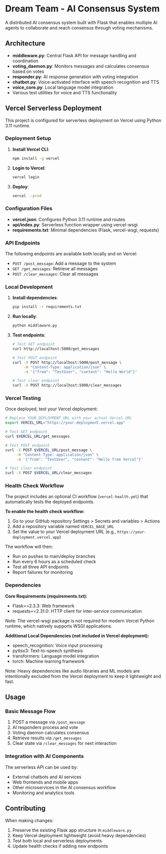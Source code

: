 # Dream Team - AI Consensus System

A distributed AI consensus system built with Flask that enables multiple AI agents to collaborate and reach consensus through voting mechanisms.

## Architecture

- **middleware.py**: Central Flask API for message handling and coordination
- **voting_daemon.py**: Monitors messages and calculates consensus based on votes  
- **responder.py**: AI response generation with voting integration
- **chatbot.py**: Voice-activated interface with speech recognition and TTS
- **voice_core.py**: Local language model integration
- Various test utilities for voice and TTS functionality

## Vercel Serverless Deployment

This project is configured for serverless deployment on Vercel using Python 3.11 runtime.

### Deployment Setup

1. **Install Vercel CLI**:
   ```bash
   npm install -g vercel
   ```

2. **Login to Vercel**:
   ```bash
   vercel login
   ```

3. **Deploy**:
   ```bash
   vercel --prod
   ```

### Configuration Files

- **vercel.json**: Configures Python 3.11 runtime and routes
- **api/index.py**: Serverless function wrapper using vercel-wsgi
- **requirements.txt**: Minimal dependencies (Flask, vercel-wsgi, requests)

### API Endpoints

The following endpoints are available both locally and on Vercel:

- `POST /post_message`: Add a message to the system
- `GET /get_messages`: Retrieve all messages
- `POST /clear_messages`: Clear all messages

### Local Development

1. **Install dependencies**:
   ```bash
   pip install -r requirements.txt
   ```

2. **Run locally**:
   ```bash
   python middleware.py
   ```

3. **Test endpoints**:
   ```bash
   # Test GET endpoint
   curl http://localhost:5000/get_messages
   
   # Test POST endpoint
   curl -X POST http://localhost:5000/post_message \
        -H "Content-Type: application/json" \
        -d '{"from": "TestUser", "content": "Hello World"}'
   
   # Test clear endpoint
   curl -X POST http://localhost:5000/clear_messages
   ```

### Vercel Testing

Once deployed, test your Vercel deployment:

```bash
# Replace YOUR_DEPLOYMENT_URL with your actual Vercel URL
export VERCEL_URL="https://your-deployment.vercel.app"

# Test GET endpoint
curl $VERCEL_URL/get_messages

# Test POST endpoint  
curl -X POST $VERCEL_URL/post_message \
     -H "Content-Type: application/json" \
     -d '{"from": "TestUser", "content": "Hello from Vercel"}'

# Test clear endpoint
curl -X POST $VERCEL_URL/clear_messages
```

### Health Check Workflow

The project includes an optional CI workflow (`vercel-health.yml`) that automatically tests the deployed endpoints.

**To enable the health check workflow:**

1. Go to your GitHub repository Settings > Secrets and variables > Actions
2. Add a repository variable named `VERCEL_BASE_URL` 
3. Set the value to your Vercel deployment URL (e.g., `https://your-deployment.vercel.app`)

The workflow will then:
- Run on pushes to main/deploy branches
- Run every 6 hours as a scheduled check  
- Test all three API endpoints
- Report failures for monitoring

### Dependencies

**Core Requirements (requirements.txt):**
- Flask==2.3.3: Web framework
- requests==2.31.0: HTTP client for inter-service communication

Note: The vercel-wsgi package is not required for modern Vercel Python runtime, which natively supports WSGI applications.

**Additional Local Dependencies (not included in Vercel deployment):**
- speech_recognition: Voice input processing
- pyttsx3: Text-to-speech synthesis  
- transformers: Language model integration
- torch: Machine learning framework

Note: Heavy dependencies like audio libraries and ML models are intentionally excluded from the Vercel deployment to keep it lightweight and fast.

## Usage

### Basic Message Flow

1. POST a message via `/post_message`
2. AI responders process and vote
3. Voting daemon calculates consensus
4. Retrieve results via `/get_messages`
5. Clear state via `/clear_messages` for next interaction

### Integration with AI Components

The serverless API can be used by:
- External chatbots and AI services
- Web frontends and mobile apps
- Other microservices in the AI consensus workflow
- Monitoring and analytics tools

## Contributing

When making changes:
1. Preserve the existing Flask app structure in `middleware.py`
2. Keep Vercel deployment lightweight (avoid heavy dependencies)
3. Test both local and serverless deployments
4. Update health checks if adding new endpoints